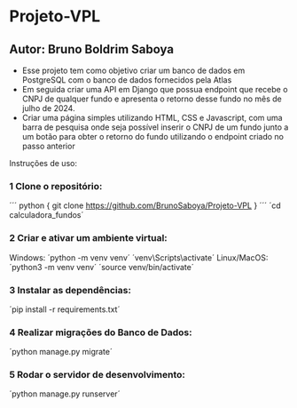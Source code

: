 # Projeto-VPL

## Autor: Bruno Boldrim Saboya

- Esse projeto tem como objetivo criar um banco de dados em PostgreSQL com o banco de dados fornecidos pela Atlas
- Em seguida criar uma API em Django que possua endpoint que recebe o CNPJ de qualquer fundo e apresenta o retorno desse fundo no mês de julho de 2024.
- Criar uma página simples utilizando HTML, CSS e Javascript, com uma barra de pesquisa onde seja possível inserir o CNPJ de um fundo junto a um botão para obter o retorno do fundo
utilizando o endpoint criado no passo anterior

Instruções de uso:

### 1 Clone o repositório:
  ´´´ python
  {
  git clone https://github.com/BrunoSaboya/Projeto-VPL
  }
  ´´´
  ´cd calculadora_fundos´

### 2 Criar e ativar um ambiente virtual:
  Windows:
  ´python -m venv venv´
  ´venv\Scripts\activate´
  Linux/MacOS:
  ´python3 -m venv venv´
  ´source venv/bin/activate´

### 3 Instalar as dependências:
  ´pip install -r requirements.txt´

### 4 Realizar migrações do Banco de Dados:
  ´python manage.py migrate´

### 5 Rodar o servidor de desenvolvimento:
  ´python manage.py runserver´
